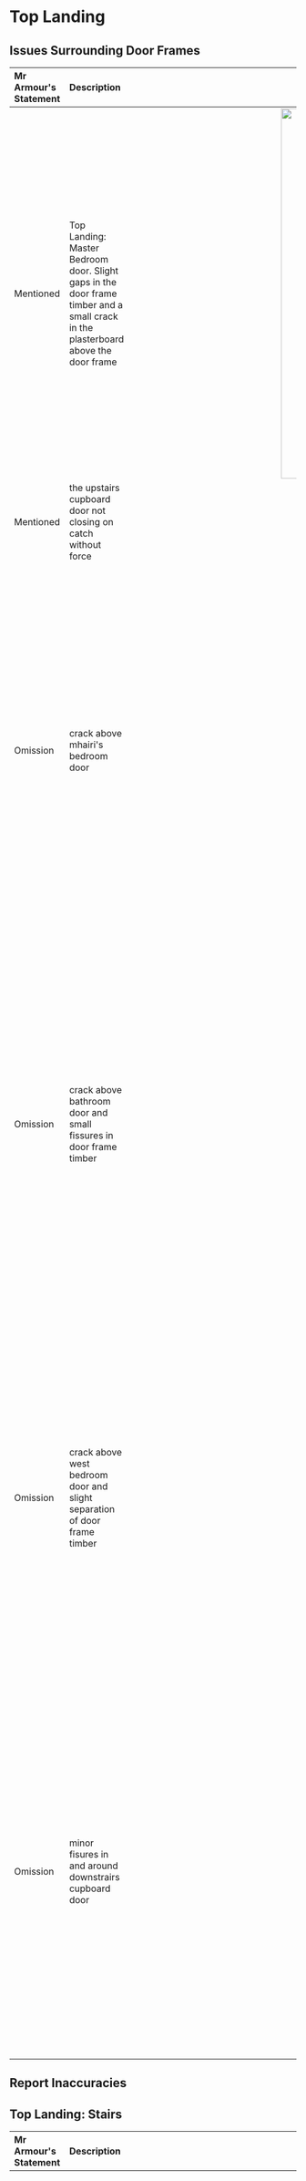 # Top Landing

## Issues Surrounding Door Frames

Mr Armour's Statement | Description | Image 
:---  | :---        | ---:
Mentioned | Top Landing: Master Bedroom door. Slight gaps in the door frame timber and a small crack in the plasterboard above the door frame | <a href="https://drive.google.com/uc?export=view&id=18q5YlcIIeJyvAfydAEd4UMA1lkWLhTjG"><img src="https://drive.google.com/uc?export=view&id=18q5YlcIIeJyvAfydAEd4UMA1lkWLhTjG" style="width: 650px; max-width: 20%; height: auto" title="Click to enlarge picture"/><a href="https://drive.google.com/uc?export=view&id=18odg7sSvXC7mnPPXyMHeSWxd0CJmPp6Y"><img src="https://drive.google.com/uc?export=view&id=18odg7sSvXC7mnPPXyMHeSWxd0CJmPp6Y" style="width: 650px; max-width: 20%; height: auto" title="Click to enlarge picture"/><a href="https://drive.google.com/uc?export=view&id=18qDY5hTEDfkojAN4JmGrtsecsmILmWfE"><img src="https://drive.google.com/uc?export=view&id=18qDY5hTEDfkojAN4JmGrtsecsmILmWfE" style="width: 650px; max-width: 20%; height: auto" title="Click to enlarge picture"/>
Mentioned | the upstairs cupboard door not closing on catch without force
Omission | crack above mhairi's bedroom door | <a href="https://drive.google.com/uc?export=view&id=190uwIjIqa8BwmPyqzTRgq99DOzNnexNx"><img src="https://drive.google.com/uc?export=view&id=190uwIjIqa8BwmPyqzTRgq99DOzNnexNx" style="width: 650px; max-width: 20%; height: auto" title="Click to enlarge picture"/>
Omission | crack above bathroom door and small fissures in door frame timber | <a href="https://drive.google.com/uc?export=view&id=19-GQHMotaJZzEMJQ26WqdUf9XStEWHVo"><img src="https://drive.google.com/uc?export=view&id=19-GQHMotaJZzEMJQ26WqdUf9XStEWHVo" style="width: 650px; max-width: 20%; height: auto" title="Click to enlarge picture"/><a href="https://drive.google.com/uc?export=view&id=1AgunfQ-qMGSz2wo_Cd5hl7YMx89S-REu"><img src="https://drive.google.com/uc?export=view&id=1AgunfQ-qMGSz2wo_Cd5hl7YMx89S-REu" style="width: 650px; max-width: 20%; height: auto" title="Click to enlarge picture"/>
Omission | crack above west bedroom door and slight separation of door frame timber | <a href="https://drive.google.com/uc?export=view&id=18zCahb9VplprLtggUqkCXMPffStPLdwC"><img src="https://drive.google.com/uc?export=view&id=18zCahb9VplprLtggUqkCXMPffStPLdwC" style="width: 650px; max-width: 20%; height: auto" title="Click to enlarge picture"/>
Omission | minor fisures in and around downstrairs cupboard door | <a href="https://drive.google.com/uc?export=view&id=1BTIG4XsDDFTm878syjNzjuW-gGjeLMNo"><img src="https://drive.google.com/uc?export=view&id=1BTIG4XsDDFTm878syjNzjuW-gGjeLMNo" style="width: 650px; max-width: 20%; height: auto" title="Click to enlarge picture"/><a href="https://drive.google.com/uc?export=view&id=1BQlRDhu4UXx7xlEBjG3Wylw-yIcniRhG"><img src="https://drive.google.com/uc?export=view&id=1BQlRDhu4UXx7xlEBjG3Wylw-yIcniRhG" style="width: 650px; max-width: 20%; height: auto" title="Click to enlarge picture"/>

## Report Inaccuracies
## Top Landing: Stairs
Mr Armour's Statement | Description | Image 
:---  | :--- | ---:
Mentioned | The joint which follows the stair stringer had opened up|<a href="https://drive.google.com/uc?export=view&id=199xkMsk8dmX6dT0KWGzGg8THDj8tzTJR"><img src="https://drive.google.com/uc?export=view&id=199xkMsk8dmX6dT0KWGzGg8THDj8tzTJR" style="width: 650px; max-width: 20%; height: auto" title="Click to enlarge picture"/>
Omission | at the top of the stairs there is a crack in the plasterboard above the stringer and running parallel to it | <a href="https://drive.google.com/uc?export=view&id=196qqY7DVHOp-jkvNS6M21WvXXCt22-zJ"><img src="https://drive.google.com/uc?export=view&id=196qqY7DVHOp-jkvNS6M21WvXXCt22-zJ" style="width: 650px; max-width: 20%; height: auto" title="Click to enlarge picture"/>
Omission | paint crack along top of other stringer | <a href="https://drive.google.com/uc?export=view&id=1BBAgzQhd7psAvqOd6zSh8-u1h-pYFyGT"><img src="https://drive.google.com/uc?export=view&id=1BBAgzQhd7psAvqOd6zSh8-u1h-pYFyGT" style="width: 650px; max-width: 20%; height: auto" title="Click to enlarge picture"/>
Omission | horizontal gap between plaster board along the wall from the top of the stairs now prominant due to movement - this was not previously visible in the [property brochure](https://drive.google.com/file/d/1-dMsdkqNJyB_b9rbycq3mClOOrub1Pds/view?usp=sharing) | <a href="https://drive.google.com/uc?export=view&id=174wMtDXjcXZbwgURFDeRi01wuW__7UX3"><img src="https://drive.google.com/uc?export=view&id=174wMtDXjcXZbwgURFDeRi01wuW__7UX3" style="width: 650px; max-width: 20%; height: auto" title="Click to enlarge picture"/>
Omission | horizontal gap between plaster board along the wall from the top of the stairs now prominant due to movement - this was not previously visible in the [property brochure](https://drive.google.com/file/d/1-dMsdkqNJyB_b9rbycq3mClOOrub1Pds/view?usp=sharing) | <a href="https://drive.google.com/uc?export=view&id=174wMtDXjcXZbwgURFDeRi01wuW__7UX3"><img src="https://drive.google.com/uc?export=view&id=174wMtDXjcXZbwgURFDeRi01wuW__7UX3" style="width: 650px; max-width: 20%; height: auto" title="Click to enlarge picture"/>
Omission | vertical gaps between plaster board wall now prominant - consistant with movement | <a href="https://drive.google.com/uc?export=view&id=195bJoUkO1YDlqLxzP7BpupQDfFrl4Hwv"><img src="https://drive.google.com/uc?export=view&id=195bJoUkO1YDlqLxzP7BpupQDfFrl4Hwv" style="width: 650px; max-width: 20%; height: auto" title="Click to enlarge picture"/><a href="https://drive.google.com/uc?export=view&id=192vgdBKNDTboNgJ7klb1JRiz8MFyQx3p"><img src="https://drive.google.com/uc?export=view&id=192vgdBKNDTboNgJ7klb1JRiz8MFyQx3p" style="width: 650px; max-width: 20%; height: auto" title="Click to enlarge picture"/><a href="https://drive.google.com/uc?export=view&id=190uwIjIqa8BwmPyqzTRgq99DOzNnexNx"><img src="https://drive.google.com/uc?export=view&id=190uwIjIqa8BwmPyqzTRgq99DOzNnexNx" style="width: 650px; max-width: 20%; height: auto" title="Click to enlarge picture"/>
Omission |gap between plaster board along the ceiling | <a href="https://drive.google.com/uc?export=view&id=18w-ZcD_KsiMWHzG6RW6I_lCWNVNmRUrn"><img src="https://drive.google.com/uc?export=view&id=18w-ZcD_KsiMWHzG6RW6I_lCWNVNmRUrn" style="width: 650px; max-width: 20%; height: auto" title="Click to enlarge picture"/>
Omission | crack at corner of wall and ceiling | <a href="https://drive.google.com/uc?export=view&id=18vqAYwcy5sil-1ujgs9Qsy00XWVtupus"><img src="https://drive.google.com/uc?export=view&id=18vqAYwcy5sil-1ujgs9Qsy00XWVtupus" style="width: 650px; max-width: 20%; height: auto" title="Click to enlarge picture"/>
Omission | crack at corner of stair opening | <a href="https://drive.google.com/uc?export=view&id=19AipMzKdSXAehQiETdbhrR2AkqLaJ-rL"><img src="https://drive.google.com/uc?export=view&id=19AipMzKdSXAehQiETdbhrR2AkqLaJ-rL" style="width: 650px; max-width: 20%; height: auto" title="Click to enlarge picture"/>



**Although the Report identifies zig zag cracks as being present and shows a photograph which was thought to be the stairs, it is actually bedroom 1**

- The vertical hairline cracks which are described as not extending to ceiling or the floor actually do **(insert photograph)**
- Mr Armour’s assertion the cracks which follow the wall stringer on the stairs were actually paint lines rather than cracks were dismissed as spurious by our surveyor on his 2nd visit.  He also dismissed Mr Armour’s explanation that:- <br/><br/>*“over time, the weight of persons will allow the timber to flex and open up the paint lines. In our opinion this damage is due to normal usage “*

---

We were shown a number of cracks on the stairwell; vertical hairline cracks on the main wall at the midpoint which did not extend to the ceiling or floor. The joint which follows the stair stringer had also opened up.

Upon examination there a clear movement of the plasterboard at the internal side of the staircase which was due to a lack of fixings directly behind. Over time, the weight of persons walking up and down the stairs will allow the timber to flex and open up the paint lines. In our opinion this ‘damage’ is due to normal usage.
